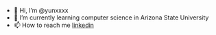 - 👋 Hi, I’m @yunxxxx
- 🌱 I’m currently learning computer science in Arizona State University
- 📫 How to reach me [linkedin](https://www.linkedin.com/in/bo-yuan-572414227)

<!---
yunxxxx/yunxxxx is a ✨ special ✨ repository because its `README.md` (this file) appears on your GitHub profile.
You can click the Preview link to take a look at your changes.
--->
